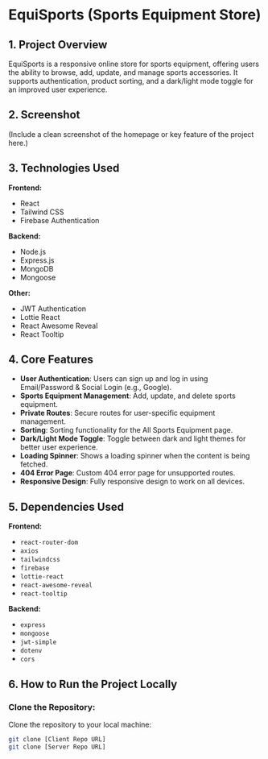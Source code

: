 # EquiSports (Sports Equipment Store)

## 1. Project Overview

EquiSports is a responsive online store for sports equipment, offering users the ability to browse, add, update, and manage sports accessories. It supports authentication, product sorting, and a dark/light mode toggle for an improved user experience.

## 2. Screenshot

(Include a clean screenshot of the homepage or key feature of the project here.)

## 3. Technologies Used

**Frontend:**
- React
- Tailwind CSS
- Firebase Authentication

**Backend:**
- Node.js
- Express.js
- MongoDB
- Mongoose

**Other:**
- JWT Authentication
- Lottie React
- React Awesome Reveal
- React Tooltip

## 4. Core Features

- **User Authentication**: Users can sign up and log in using Email/Password & Social Login (e.g., Google).
- **Sports Equipment Management**: Add, update, and delete sports equipment.
- **Private Routes**: Secure routes for user-specific equipment management.
- **Sorting**: Sorting functionality for the All Sports Equipment page.
- **Dark/Light Mode Toggle**: Toggle between dark and light themes for better user experience.
- **Loading Spinner**: Shows a loading spinner when the content is being fetched.
- **404 Error Page**: Custom 404 error page for unsupported routes.
- **Responsive Design**: Fully responsive design to work on all devices.

## 5. Dependencies Used

**Frontend:**
- `react-router-dom`
- `axios`
- `tailwindcss`
- `firebase`
- `lottie-react`
- `react-awesome-reveal`
- `react-tooltip`

**Backend:**
- `express`
- `mongoose`
- `jwt-simple`
- `dotenv`
- `cors`

## 6. How to Run the Project Locally

### Clone the Repository:

Clone the repository to your local machine:

```bash
git clone [Client Repo URL]
git clone [Server Repo URL]
